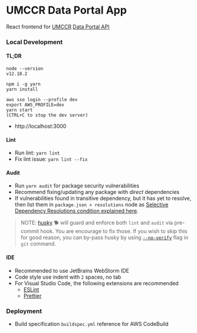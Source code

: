 # UMCCR Data Portal App

React frontend for [UMCCR](https://umccr.org) [Data Portal API](https://github.com/umccr/data-portal-apis)

### Local Development

#### TL;DR
```
node --version
v12.18.2

npm i -g yarn
yarn install

aws sso login --profile dev
export AWS_PROFILE=dev
yarn start
(CTRL+C to stop the dev server)
```

- http://localhost:3000

#### Lint

- Run lint: `yarn lint`
- Fix lint issue: `yarn lint --fix`

#### Audit

- Run `yarn audit` for package security vulnerabilities
- Recommend fixing/updating any package with _direct_ dependencies
- If vulnerabilities found in transitive dependency, but it has yet to resolve, then list them in `package.json > resolutions` node as [Selective Dependency Resolutions condition explained here](https://classic.yarnpkg.com/en/docs/selective-version-resolutions/).

> NOTE: [husky](.huskyrc.json) :dog2: will guard and enforce both `lint` and `audit` via pre-commit hook. You are encourage to fix those. If you wish to skip this for good reason, you can by-pass husky by using [`--no-verify`](https://github.com/typicode/husky/issues/124) flag in `git` command.

#### IDE

- Recommended to use JetBrains WebStorm IDE
- Code style use indent with `2` spaces, no tab 
- For Visual Studio Code, the following extensions are recommended
    - [ESLint](https://marketplace.visualstudio.com/items?itemName=dbaeumer.vscode-eslint)
    - [Prettier](https://marketplace.visualstudio.com/items?itemName=esbenp.prettier-vscode)

### Deployment

- Build specification `buildspec.yml` reference for AWS CodeBuild
